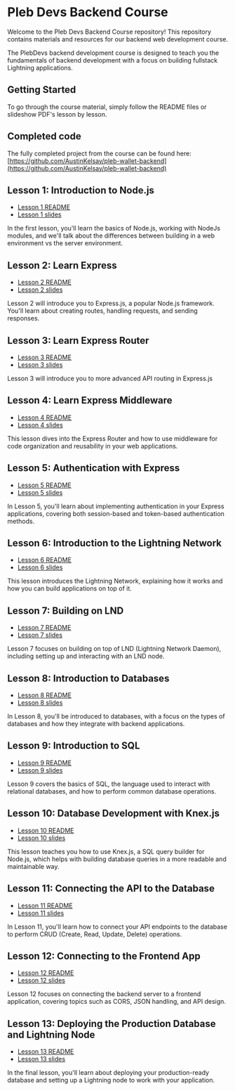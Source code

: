 # Pleb Devs Backend Course

Welcome to the Pleb Devs Backend Course repository! This repository contains materials and resources for our backend web development course.

The PlebDevs backend development course is designed to teach you the fundamentals of backend development with a focus on building fullstack Lightning applications.

## Getting Started

To go through the course material, simply follow the README files or slideshow PDF's lesson by lesson.

## Completed code
The fully completed project from the course can be found here: [https://github.com/AustinKelsay/pleb-wallet-backend](https://github.com/AustinKelsay/pleb-wallet-backend)

## Lesson 1: Introduction to Node.js

- [Lesson 1 README](https://github.com/pleb-devs/plebdevs-course-2/blob/main/lesson-1.md)
- [Lesson 1 slides](https://github.com/pleb-devs/plebdevs-course-2/blob/main/lesson-1.pdf)

In the first lesson, you'll learn the basics of Node.js, working with NodeJs modules, and we'll talk about the differences between building in a web environment vs the server environment.

## Lesson 2: Learn Express

- [Lesson 2 README](https://github.com/pleb-devs/plebdevs-course-2/blob/main/lesson-2.md)
- [Lesson 2 slides](https://github.com/pleb-devs/plebdevs-course-2/blob/main/lesson-2.pdf)

Lesson 2 will introduce you to Express.js, a popular Node.js framework. You'll learn about creating routes, handling requests, and sending responses.

## Lesson 3: Learn Express Router

- [Lesson 3 README](https://github.com/pleb-devs/plebdevs-course-2/blob/main/lesson-3.md)
- [Lesson 3 slides](https://github.com/pleb-devs/plebdevs-course-2/blob/main/lesson-3.pdf)

Lesson 3 will introduce you to more advanced API routing in Express.js

## Lesson 4: Learn Express Middleware

- [Lesson 4 README](https://github.com/pleb-devs/plebdevs-course-2/blob/main/lesson-4.md)
- [Lesson 4 slides](https://github.com/pleb-devs/plebdevs-course-2/blob/main/lesson-4.pdf)

This lesson dives into the Express Router and how to use middleware for code organization and reusability in your web applications.

## Lesson 5: Authentication with Express

- [Lesson 5 README](https://github.com/pleb-devs/plebdevs-course-2/blob/main/lesson-5.md)
- [Lesson 5 slides](https://github.com/pleb-devs/plebdevs-course-2/blob/main/lesson-5.pdf)

In Lesson 5, you'll learn about implementing authentication in your Express applications, covering both session-based and token-based authentication methods.

## Lesson 6: Introduction to the Lightning Network

- [Lesson 6 README](https://github.com/pleb-devs/plebdevs-course-2/blob/main/lesson-6.md)
- [Lesson 6 slides](https://github.com/pleb-devs/plebdevs-course-2/blob/main/lesson-6.pdf)

This lesson introduces the Lightning Network, explaining how it works and how you can build applications on top of it.

## Lesson 7: Building on LND

- [Lesson 7 README](https://github.com/pleb-devs/plebdevs-course-2/blob/main/lesson-7.md)
- [Lesson 7 slides](https://github.com/pleb-devs/plebdevs-course-2/blob/main/lesson-7.pdf)

Lesson 7 focuses on building on top of LND (Lightning Network Daemon), including setting up and interacting with an LND node.

## Lesson 8: Introduction to Databases

- [Lesson 8 README](https://github.com/pleb-devs/plebdevs-course-2/blob/main/lesson-8.md)
- [Lesson 8 slides](https://github.com/pleb-devs/plebdevs-course-2/blob/main/lesson-8.pdf)

In Lesson 8, you'll be introduced to databases, with a focus on the types of databases and how they integrate with backend applications.

## Lesson 9: Introduction to SQL

- [Lesson 9 README](https://github.com/pleb-devs/plebdevs-course-2/blob/main/lesson-9.md)
- [Lesson 9 slides](https://github.com/pleb-devs/plebdevs-course-2/blob/main/lesson-9.pdf)

Lesson 9 covers the basics of SQL, the language used to interact with relational databases, and how to perform common database operations.

## Lesson 10: Database Development with Knex.js

- [Lesson 10 README](https://github.com/pleb-devs/plebdevs-course-2/blob/main/lesson-10.md)
- [Lesson 10 slides](https://github.com/pleb-devs/plebdevs-course-2/blob/main/lesson-10.pdf)

This lesson teaches you how to use Knex.js, a SQL query builder for Node.js, which helps with building database queries in a more readable and maintainable way.

## Lesson 11: Connecting the API to the Database

- [Lesson 11 README](https://github.com/pleb-devs/plebdevs-course-2/blob/main/lesson-11.md)
- [Lesson 11 slides](https://github.com/pleb-devs/plebdevs-course-2/blob/main/lesson-11.pdf)

In Lesson 11, you'll learn how to connect your API endpoints to the database to perform CRUD (Create, Read, Update, Delete) operations.

## Lesson 12: Connecting to the Frontend App

- [Lesson 12 README](https://github.com/pleb-devs/plebdevs-course-2/blob/main/lesson-12.md)
- [Lesson 12 slides](https://github.com/pleb-devs/plebdevs-course-2/blob/main/lesson-12.pdf)

Lesson 12 focuses on connecting the backend server to a frontend application, covering topics such as CORS, JSON handling, and API design.

## Lesson 13: Deploying the Production Database and Lightning Node

- [Lesson 13 README](https://github.com/pleb-devs/plebdevs-course-2/blob/main/lesson-13.md)
- [Lesson 13 slides](https://github.com/pleb-devs/plebdevs-course-2/blob/main/lesson-13.pdf)

In the final lesson, you'll learn about deploying your production-ready database and setting up a Lightning node to work with your application.
